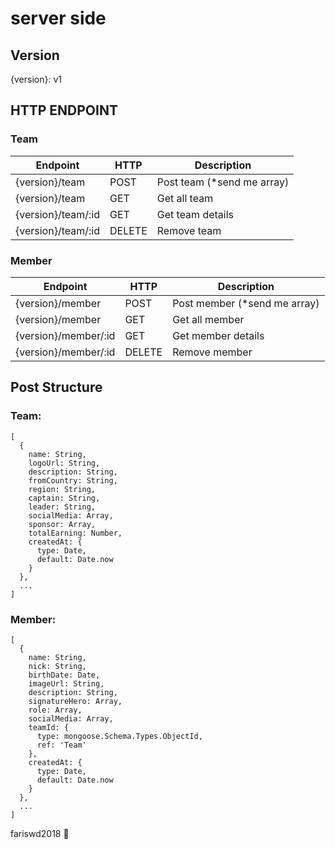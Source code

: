 # server side

## Version
{version}: v1

## HTTP ENDPOINT
### Team
Endpoint | HTTP | Description
---|---|---
{version}/team | POST | Post team (*send me array)
{version}/team | GET | Get all team
{version}/team/:id | GET | Get team details
{version}/team/:id | DELETE | Remove team

### Member
Endpoint | HTTP | Description
---|---|---
{version}/member | POST | Post member (*send me array)
{version}/member | GET | Get all member
{version}/member/:id | GET | Get member details
{version}/member/:id | DELETE | Remove member

## Post Structure
### Team:  
```
[
  {
    name: String,
    logoUrl: String,
    description: String,
    fromCountry: String,
    region: String,
    captain: String,
    leader: String,
    socialMedia: Array,
    sponsor: Array,
    totalEarning: Number,
    createdAt: {
      type: Date,
      default: Date.now
    }
  },
  ...
]
```

### Member:
```
[
  {
    name: String,
    nick: String,
    birthDate: Date,
    imageUrl: String,
    description: String,
    signatureHero: Array,
    role: Array,
    socialMedia: Array,
    teamId: {
      type: mongoose.Schema.Types.ObjectId,
      ref: 'Team'
    },
    createdAt: {
      type: Date,
      default: Date.now
    }
  },
  ...
]
```  

fariswd2018 :rocket:
